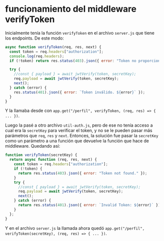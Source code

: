 # funcionamiento del middleware verifyToken

Inicialmente tenía la función `verifyToken` en el archivo `server.js` que tiene los endpoints. De este modo:

```js
async function verifyToken(req, res, next) {
  const token = req.headers["authorization"];
  console.log(req.headers);
  if (!token) return res.status(403).json({ error: "Token no proporcionado" });

  try {
    //const { payload } = await jwtVerify(token, secretKey);
    req.payload = await jwtVerify(token, secretKey);
    next();
  } catch (error) {
    res.status(401).json({ error: `Token inválido. ${error}` });
  }
}
```

Y la llamaba desde con `app.get("/perfil", verifyToken, (req, res) => { ... })`.

Luego la pasé a otro archivo `util-auth.js`, pero de ese no tenía acceso a cual era la `secretKey` para verificar el token, y no se le pueden pasar más parámetros que `req`, `res` y `next`. Entonces, la solución fue pasar la `secretKey` como un parámetro a una función que devuelve la función que hace de middleware. Quedando así:

```js
function verifyToken(secretKey) {
  return async function (req, res, next) {
    const token = req.headers["authorization"];
    if (!token) {
      return res.status(403).json({ error: "Token not found." });
    }
    try {
      //const { payload } = await jwtVerify(token, secretKey);
      req.payload = await jwtVerify(token, secretKey);
      next();
    } catch (error) {
      return res.status(401).json({ error: `Invalid Token: ${error}` });
    }
  };
}
```

Y en el archivo `server.js` la llamada ahora quedó `app.get("/perfil", verifyToken(secretKey), (req, res) => { ... })`.
